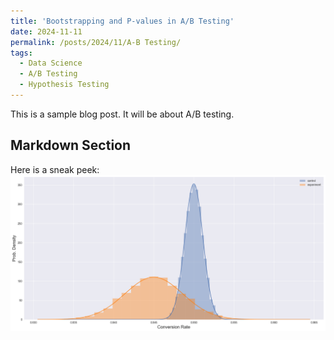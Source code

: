 ```yaml
---
title: 'Bootstrapping and P-values in A/B Testing'
date: 2024-11-11
permalink: /posts/2024/11/A-B Testing/
tags:
  - Data Science
  - A/B Testing
  - Hypothesis Testing
---
```


This is a sample blog post. It will be about A/B testing.

Markdown Section
------
Here is a sneak peek:
![Alt text for accessibility](/images/ab_test.png)
